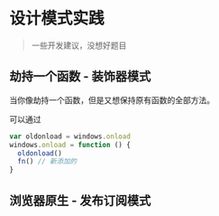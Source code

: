 # 设计模式实践
> 一些开发建议，没想好题目

## 劫持一个函数 - 装饰器模式

当你像劫持一个函数，但是又想保持原有函数的全部方法。

可以通过

```JavaScript
var oldonload = windows.onload
windows.onload = function () {
  oldonload()
  fn() // 新添加的
}
```

## 浏览器原生 - 发布订阅模式

